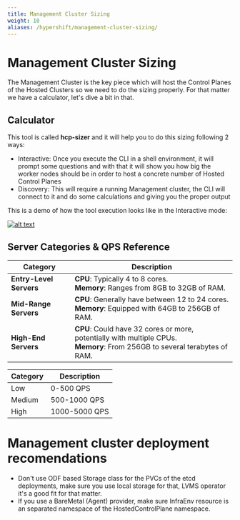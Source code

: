```yaml
---
title: Management Cluster Sizing
weight: 10
aliases: /hypershift/management-cluster-sizing/
---
```


# Management Cluster Sizing

The Management Cluster is the key piece which will host the Control Planes of the Hosted Clusters so we need to do the sizing properly. For that matter we have a calculator, let's dive a bit in that.

## Calculator

This tool is called **hcp-sizer** and it will help you to do this sizing following 2 ways:

- Interactive: Once you execute the CLI in a shell environment, it will prompt some questions and with that it will show you how big the worker nodes should be in order to host a concrete number of Hosted Control Planes
- Discovery: This will require a running Management cluster, the CLI will connect to it and do some calculations and giving you the proper output

This is a demo of how the tool execution looks like in the Interactive mode:

[![alt text](https://img.youtube.com/vi/Da95m8sZgEo/0.jpg)](https://www.youtube.com/watch?v=Da95m8sZgEo)

## Server Categories & QPS Reference

| **Category**            | **Description**                                                                                                               |
|-------------------------|-------------------------------------------------------------------------------------------------------------------------------|
| **Entry-Level Servers** | **CPU**: Typically 4 to 8 cores.<br/>**Memory**: Ranges from 8GB to 32GB of RAM.                                              |
| **Mid-Range Servers**   | **CPU**: Generally have between 12 to 24 cores.<br/>**Memory**: Equipped with 64GB to 256GB of RAM.                           |
| **High-End Servers**    | **CPU**: Could have 32 cores or more, potentially with multiple CPUs.<br/>**Memory**: From 256GB to several terabytes of RAM. |

| Category  | Description     |
|-----------|-----------------|
| Low       | 0-500 QPS       |
| Medium    | 500-1000 QPS    |
| High      | 1000-5000 QPS   |


# Management cluster deployment recomendations

- Don't use ODF based Storage class for the PVCs of the etcd deployments, make sure you use local storage for that, LVMS operator it's a good fit for that matter.
- If you use a BareMetal (Agent) provider, make sure InfraEnv resource is an separated namespace of the HostedControlPlane namespace.
